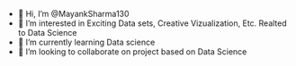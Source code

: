 - 👋 Hi, I’m @MayankSharma130
- 👀 I’m interested in Exciting Data sets, Creative Vizualization, Etc. Realted to Data Science
- 🌱 I’m currently learning Data science
- 💞️ I’m looking to collaborate on project based on Data Science

<!---
MayankSharma130/MayankSharma130 is a ✨ special ✨ repository because its `README.md` (this file) appears on your GitHub profile.
You can click the Preview link to take a look at your changes.
--->
